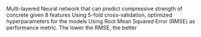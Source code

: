 Multi-layered Neural network that can predict compressive strength of concrete given 8 features
Using 5-fold cross-validation, optimized hyperparameters for the models
Using Root Mean Squared Error (RMSE) as performance metric. The lower the RMSE, the better
